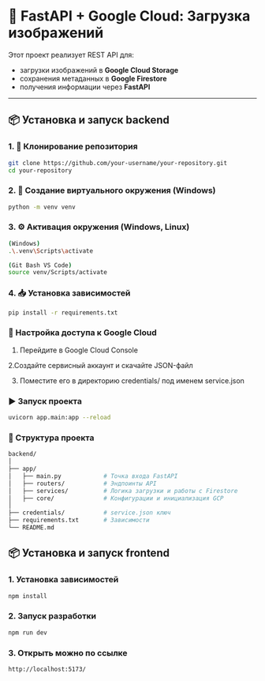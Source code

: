 # 🚀 FastAPI + Google Cloud: Загрузка изображений

Этот проект реализует REST API для:

- загрузки изображений в **Google Cloud Storage**
- сохранения метаданных в **Google Firestore**
- получения информации через **FastAPI**

---

## 📦 Установка и запуск backend

### 1. 🔁 Клонирование репозитория

```bash
git clone https://github.com/your-username/your-repository.git
cd your-repository
```

### 2. 🧪 Создание виртуального окружения (Windows)

```bash
python -m venv venv
```

### 3. ⚙️ Активация окружения (Windows, Linux)

```bash
(Windows)
.\.venv\Scripts\activate 

(Git Bash VS Code)
source venv/Scripts/activate 
```

### 4. 📥 Установка зависимостей

```bash
pip install -r requirements.txt
```

### 🔐 Настройка доступа к Google Cloud
1. Перейдите в Google Cloud Console

2.Создайте сервисный аккаунт и скачайте JSON-файл

3. Поместите его в директорию credentials/ под именем service.json


### ▶️ Запуск проекта
```bash
uvicorn app.main:app --reload
```

### 🧭 Структура проекта
```bash
backend/
│
├── app/
│   ├── main.py            # Точка входа FastAPI
│   ├── routers/           # Эндпоинты API
│   ├── services/          # Логика загрузки и работы с Firestore
│   ├── core/              # Конфигурации и инициализация GCP
│
├── credentials/           # service.json ключ
├── requirements.txt       # Зависимости
└── README.md

```

## 📦 Установка и запуск frontend
### 1. Установка зависимостей
```bash
npm install
```
### 2. Запуск разработки
```bash
npm run dev
```
### 3. Открыть можно по ссылке
```bash
http://localhost:5173/
```